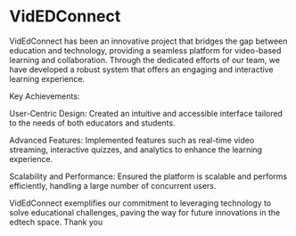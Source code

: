 # VidEDConnect

VidEdConnect has been an innovative project that bridges the gap between education and technology, providing a seamless platform for video-based learning and collaboration. Through the dedicated efforts of our team, we have developed a robust system that offers an engaging and interactive learning experience.

Key Achievements:

User-Centric Design: Created an intuitive and accessible interface tailored to the needs of both educators and students.

Advanced Features: Implemented features such as real-time video streaming, interactive quizzes, and analytics to enhance the learning experience.

Scalability and Performance: Ensured the platform is scalable and performs efficiently, handling a large number of concurrent users.

VidEdConnect exemplifies our commitment to leveraging technology to solve educational challenges, paving the way for future innovations in the edtech space.
Thank you
